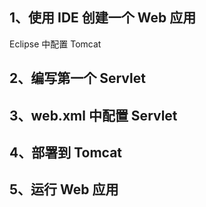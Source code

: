 ## 1、使用 IDE 创建一个 Web 应用

Eclipse 中配置 Tomcat







## 2、编写第一个 Servlet





## 3、web.xml 中配置 Servlet





## 4、部署到 Tomcat





## 5、运行 Web 应用